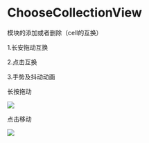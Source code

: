 # ChooseCollectionView
模块的添加或者删除（cell的互换）

1.长安拖动互换

2.点击互换

3.手势及抖动动画

长按拖动

![](http://i2.muimg.com/588926/0d8eb3f580202451.gif)

点击移动

![](http://i1.piimg.com/588926/da81e4731965c159.gif)




